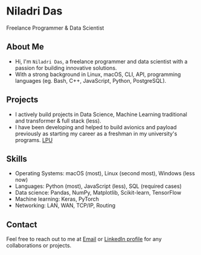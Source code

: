 **Niladri Das**
================

Freelance Programmer & Data Scientist

**About Me**
------------

- Hi, I'm `Niladri Das`, a freelance programmer and data scientist with a passion for building innovative solutions. 
- With a strong background in Linux, macOS, CLI, API, programming languages (eg. Bash, C++, JavaScript, Python, PostgreSQL).

**Projects**
------------

- I actively build projects in Data Science, Machine Learning traditional and transformer & full stack (less).
- I have been developing and helped to build avionics and payload previously as starting my career as a freshman in my university's programs. [LPU](www.lpu.in)

**Skills**
------------

* Operating Systems: macOS (most), Linux (second most), Windows (less now)
* Languages: Python (most), JavaScript (less), SQL (required cases)
* Data science: Pandas, NumPy, Matplotlib, Scikit-learn, TensorFlow
* Machine learning: Keras, PyTorch
* Networking: LAN, WAN, TCP/IP, Routing

**Contact**
------------

Feel free to reach out to me at [Email](ndas1262000@gmail.com) or [LinkedIn profile](https://www.linkedin.com/in/niladrridas) for any collaborations or projects.
